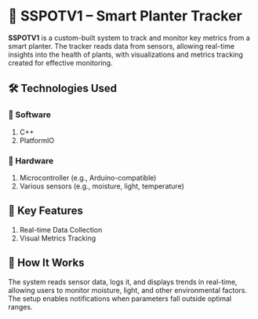 


# 🌱 SSPOTV1 – Smart Planter Tracker

**SSPOTV1** is a custom-built system to track and monitor key metrics from a smart planter. The tracker reads data from sensors, allowing real-time insights into the health of plants, with visualizations and metrics tracking created for effective monitoring.

## 🛠️ Technologies Used

### 🎨 Software
1. C++
2. PlatformIO

### 🔧 Hardware
1. Microcontroller (e.g., Arduino-compatible)
2. Various sensors (e.g., moisture, light, temperature)

## 🌟 Key Features

1. Real-time Data Collection
2. Visual Metrics Tracking

## 🚀 How It Works

The system reads sensor data, logs it, and displays trends in real-time, allowing users to monitor moisture, light, and other environmental factors. The setup enables notifications when parameters fall outside optimal ranges.
